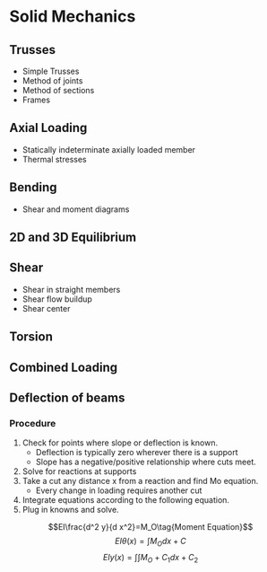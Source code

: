 # Solid Mechanics

## Trusses

- Simple Trusses
- Method of joints
- Method of sections
- Frames

## Axial Loading

- Statically indeterminate axially loaded member
- Thermal stresses

## Bending

- Shear and moment diagrams

## 2D and 3D Equilibrium

## Shear

- Shear in straight members
- Shear flow buildup
- Shear center

## Torsion

## Combined Loading

## Deflection of beams

### Procedure

1. Check for points where slope or deflection is known.
   - Deflection is typically zero wherever there is a support
   - Slope has a negative/positive relationship where cuts meet.
2. Solve for reactions at supports
3. Take a cut any distance x from a reaction and find Mo equation.
   - Every change in loading requires another cut
4. Integrate equations according to the following equation.
5. Plug in knowns and solve.

$$EI\frac{d^2 y}{d x^2}=M_O\tag{Moment Equation}$$
$$EI\theta(x) = \int{M_O dx} + C\tag{Slope Equation}$$
$$EIy(x)=\int{\int{M_O+C_1dx}} + C_2\tag{Deflection Equation}$$
